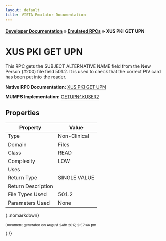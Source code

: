 ```yaml
---
layout: default
title: VISTA Emulator Documentation
---
```


#### [Developer Documentation](../index) &#187; [Emulated RPCs](TableOfContents) &#187; XUS PKI GET UPN<br/>
# XUS PKI GET UPN

This RPC gets the SUBJECT ALTERNATIVE NAME field from the New Person (#200) file field 501.2. It is used to check that the correct PIV card has been put into the reader.

**Native RPC Documentation:** [XUS PKI GET UPN](../VISTARPC/XUS_PKI_GET_UPN)

**MUMPS Implementation:** [GETUPN^XUSER2](http://code.osehra.org/dox/Routine_XUSER2_source.html)

## Properties

Property | Value
--- | ---
Type | Non-Clinical
Domain | Files
Class | READ
Complexity | LOW
Uses | 
Return Type | SINGLE VALUE
Return Description | 
File Types Used | 501.2
Parameters Used | None


{::nomarkdown} <br/><p style="font-size: 11px">Document generated on August 24th 2017, 2:57:46 pm</p>{:/}